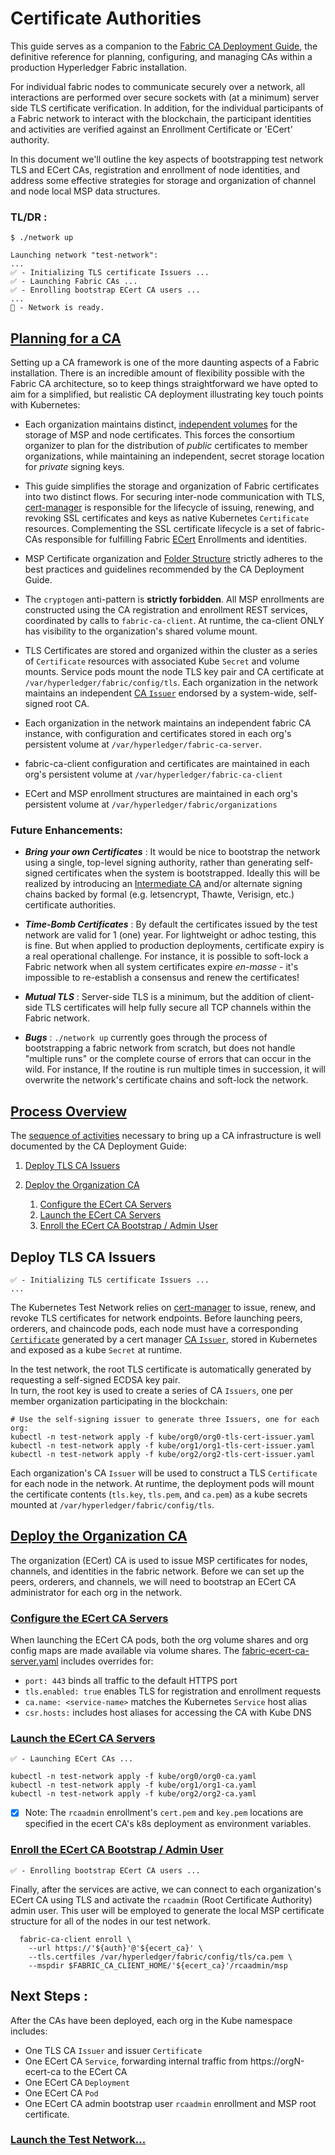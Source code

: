 # Certificate Authorities

This guide serves as a companion to the [Fabric CA Deployment Guide](https://hyperledger-fabric-ca.readthedocs.io/en/latest/deployguide/ca-deploy.html), 
the definitive reference for planning, configuring, and managing CAs within a production Hyperledger Fabric installation.

For individual fabric nodes to communicate securely over a network, all interactions are performed over secure sockets
with (at a minimum) server side TLS certificate verification.  In addition, for the individual participants of a Fabric
network to interact with the blockchain, the participant identities and activities are verified against an Enrollment 
Certificate or 'ECert' authority.

In this document we'll outline the key aspects of bootstrapping test network TLS and ECert CAs, registration and 
enrollment of node identities, and address some effective strategies for storage and organization of channel and 
node local MSP data structures.


### TL/DR : 
```shell
$ ./network up
 
Launching network "test-network":
...
✅ - Initializing TLS certificate Issuers ...
✅ - Launching Fabric CAs ...
✅ - Enrolling bootstrap ECert CA users ...
...
🏁 - Network is ready.
```

## [Planning for a CA](https://hyperledger-fabric-ca.readthedocs.io/en/latest/deployguide/ca-deploy-topology.html#planning-for-a-ca)

Setting up a CA framework is one of the more daunting aspects of a Fabric installation.  There is an incredible amount 
of flexibility possible with the Fabric CA architecture, so to keep things straightforward we have opted to aim for a 
simplified, but realistic CA deployment illustrating key touch points with Kubernetes:

- Each organization maintains distinct, [independent volumes](../kube/pv-fabric-org0.yaml) for the storage of MSP and 
  node certificates.  This forces the consortium organizer to plan for the distribution of _public_ certificates to 
  member organizations, while maintaining an independent, secret storage location for _private_ signing keys.  
  

- This guide simplifies the storage and organization of Fabric certificates into two distinct flows.  For securing 
  inter-node communication with TLS, [cert-manager](https://cert-manager.io) is responsible for the lifecycle of issuing, 
  renewing, and revoking SSL certificates and keys as native Kubernetes `Certificate` resources.  Complementing the 
  SSL certificate lifecycle is a set of fabric-CAs responsible for fulfilling Fabric [ECert](../kube/org0/org0-ca.yaml) 
  Enrollments and identities.


- MSP Certificate organization and [Folder Structure](https://hyperledger-fabric-ca.readthedocs.io/en/latest/deployguide/use_CA.html#folder-structure-for-your-org-and-node-admin-identities)
  strictly adheres to the best practices and guidelines recommended by the CA Deployment Guide.  


- The `cryptogen` anti-pattern is **strictly forbidden**.  All MSP enrollments are constructed using the CA 
  registration and enrollment REST services, coordinated by calls to `fabric-ca-client`.  At runtime, the ca-client 
  ONLY has visibility to the organization's shared volume mount.


- TLS Certificates are stored and organized within the cluster as a series of `Certificate` resources with associated 
  Kube `Secret` and volume mounts.  Service pods mount the node TLS key pair and CA certificate at `/var/hyperledger/fabric/config/tls`. 
  Each organization in the network maintains an independent [CA `Issuer`](https://cert-manager.io/docs/configuration/ca/) 
  endorsed by a system-wide, self-signed root CA. 


- Each organization in the network maintains an independent fabric CA instance, with configuration and certificates 
  stored in each org's persistent volume at `/var/hyperledger/fabric-ca-server`. 


- fabric-ca-client configuration and certificates are maintained in each org's persistent volume at `/var/hyperledger/fabric-ca-client`


- ECert and MSP enrollment structures are maintained in each org's persistent volume at `/var/hyperledger/fabric/organizations`



### Future Enhancements: 

- **_Bring your own Certificates_** :  It would be nice to bootstrap the network using a single, top-level signing authority, 
  rather than generating self-signed certificates when the system is bootstrapped.  Ideally this will be realized by 
  introducing an [Intermediate CA](https://hyperledger-fabric-ca.readthedocs.io/en/latest/deployguide/ca-deploy-topology.html#when-would-i-want-an-intermediate-ca)
  and/or alternate signing chains backed by formal (e.g. letsencrypt, Thawte, Verisign, etc.) certificate authorities. 


- **_Time-Bomb Certificates_** : By default the certificates issued by the test network are valid for 1 (one) year.  For 
  lightweight or adhoc testing, this is fine.  But when applied to production deployments, certificate expiry is a 
  real operational challenge.  For instance, it is possible to soft-lock a Fabric network when all system certificates
  expire _en-masse_ - it's impossible to re-establish a consensus and renew the certificates!
  

- **_Mutual TLS_** : Server-side TLS is a minimum, but the addition of client-side TLS certificates will help fully 
  secure all TCP channels within the Fabric network.  


- **_Bugs_** : `./network up` currently goes through the process of bootstrapping a fabric network from scratch, but 
  does not handle "multiple runs" or the complete course of errors that can occur in the wild.  For instance, If the 
  routine is run multiple times in succession, it will overwrite the network's certificate chains and soft-lock the 
  network.  


## [Process Overview](https://hyperledger-fabric-ca.readthedocs.io/en/latest/deployguide/cadeploy.html#)

The [sequence of activities](https://hyperledger-fabric-ca.readthedocs.io/en/latest/deployguide/cadeploy.html#what-order-should-i-deploy-the-cas) 
necessary to bring up a CA infrastructure is well documented by the CA Deployment Guide:  

1. [Deploy TLS CA Issuers](#deploy-tls-ca-issuers) 
    
1. [Deploy the Organization CA](https://hyperledger-fabric-ca.readthedocs.io/en/latest/deployguide/cadeploy.html#deploy-an-organization-ca)
    1. [Configure the ECert CA Servers](https://hyperledger-fabric-ca.readthedocs.io/en/latest/deployguide/cadeploy.html#modify-the-ca-server-configuration)
    1. [Launch the ECert CA Servers](https://hyperledger-fabric-ca.readthedocs.io/en/latest/deployguide/cadeploy.html#start-the-ca-server)
    1. [Enroll the ECert CA Bootstrap / Admin User](https://hyperledger-fabric-ca.readthedocs.io/en/latest/deployguide/cadeploy.html#enroll-the-ca-admin)


## Deploy TLS CA Issuers 

```
✅ - Initializing TLS certificate Issuers ...
...
```

The Kubernetes Test Network relies on [cert-manager](https://cert-manager.io) to issue, renew, and revoke TLS 
certificates for network endpoints.  Before launching peers, orderers, and chaincode pods, each node must 
have a corresponding [`Certificate`](https://cert-manager.io/docs/usage/certificate/) generated by a cert manager [CA 
`Issuer`](https://cert-manager.io/docs/configuration/ca/), stored in Kubernetes and exposed as a kube `Secret` at 
runtime.

In the test network, the root TLS certificate is automatically generated by requesting a self-signed ECDSA key pair.  
In turn, the root key is used to create a series of CA `Issuers`, one per member organization participating in the 
blockchain: 

```
# Use the self-signing issuer to generate three Issuers, one for each org: 
kubectl -n test-network apply -f kube/org0/org0-tls-cert-issuer.yaml
kubectl -n test-network apply -f kube/org1/org1-tls-cert-issuer.yaml
kubectl -n test-network apply -f kube/org2/org2-tls-cert-issuer.yaml
```

Each organization's CA `Issuer` will be used to construct a TLS `Certificate` for each node in the network.  At 
runtime, the deployment pods will mount the certificate contents (`tls.key`, `tls.pem`, and `ca.pem`) as a kube 
secrets mounted at `/var/hyperledger/fabric/config/tls`.


## [Deploy the Organization CA](https://hyperledger-fabric-ca.readthedocs.io/en/latest/deployguide/cadeploy.html#deploy-an-organization-ca)

The organization (ECert) CA is used to issue MSP certificates for nodes, channels, and identities in the fabric network. 
Before we can set up the peers, orderers, and channels, we will need to bootstrap an ECert CA administrator 
for each org in the network.


### [Configure the ECert CA Servers](https://hyperledger-fabric-ca.readthedocs.io/en/latest/deployguide/cadeploy.html#modify-the-ca-server-configuration)

When launching the ECert CA pods, both the org volume shares and org config maps are made available via volume shares. 
The [fabric-ecert-ca-server.yaml](../config/org0/fabric-ca-server-config.yaml) includes overrides for:

- `port: 443` binds all traffic to the default HTTPS port
- `tls.enabled: true` enables TLS for registration and enrollment requests
- `ca.name: <service-name>` matches the Kubernetes `Service` host alias
- `csr.hosts:` includes host aliases for accessing the CA with Kube DNS


### [Launch the ECert CA Servers](https://hyperledger-fabric-ca.readthedocs.io/en/latest/deployguide/cadeploy.html#start-the-ca-server)
```shell
✅ - Launching ECert CAs ...
```

```shell
kubectl -n test-network apply -f kube/org0/org0-ca.yaml
kubectl -n test-network apply -f kube/org1/org1-ca.yaml
kubectl -n test-network apply -f kube/org2/org2-ca.yaml
```
- [x] Note: The `rcaadmin` enrollment's `cert.pem` and `key.pem` locations are specified in the ecert CA's k8s deployment as environment variables.


### [Enroll the ECert CA Bootstrap / Admin User](https://hyperledger-fabric-ca.readthedocs.io/en/latest/deployguide/cadeploy.html#enroll-the-ca-admin)
```shell
✅ - Enrolling bootstrap ECert CA users ...
```

Finally, after the services are active, we can connect to each organization's ECert CA using TLS and 
activate the `rcaadmin` (Root Certificate Authority) admin user.  This user will be employed to generate the 
local MSP certificate structure for all of the nodes in our test network.

```shell
  fabric-ca-client enroll \
    --url https://'${auth}'@'${ecert_ca}' \
    --tls.certfiles /var/hyperledger/fabric/config/tls/ca.pem \
    --mspdir $FABRIC_CA_CLIENT_HOME/'${ecert_ca}'/rcaadmin/msp
```


## Next Steps : 

After the CAs have been deployed, each org in the Kube namespace includes: 

- One TLS CA `Issuer` and issuer `Certificate`
- One ECert CA `Service`, forwarding internal traffic from https://orgN-ecert-ca to the ECert CA
- One ECert CA `Deployment`  
- One ECert CA `Pod`  
- One ECert CA admin bootstrap user `rcaadmin` enrollment and MSP root certificate.


### [Launch the Test Network...](TEST_NETWORK.md)

